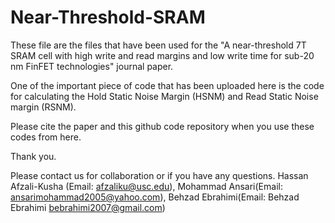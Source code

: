 # Near-Threshold-SRAM
These file are the files that have been used for the 
"A near-threshold 7T SRAM cell with high write and read margins and low write time for sub-20 nm FinFET technologies" journal paper.

One of the important piece of code that has been uploaded here is the code for calculating the Hold Static Noise Margin (HSNM) and Read Static Noise margin (RSNM). 

Please cite the paper and this github code repository when you use these codes from here.

Thank you.

Please contact us for collaboration or if you have any questions.
Hassan Afzali-Kusha (Email: afzaliku@usc.edu), Mohammad Ansari(Email: ansarimohammad2005@yahoo.com), Behzad Ebrahimi(Email: Behzad Ebrahimi <bebrahimi2007@gmail.com>)

